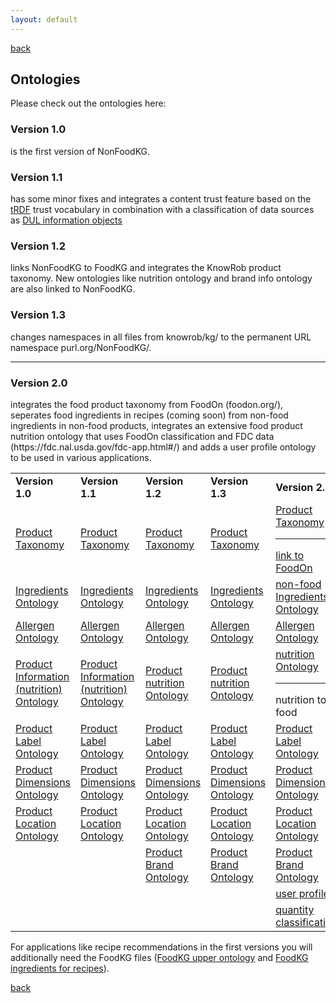```yaml
---
layout: default
---
```


[back](./)

## Ontologies 

Please check out the ontologies here:

<h3>Version 1.0</h3> is the first version of NonFoodKG.<br>
<h3>Version 1.1</h3> has some minor fixes and integrates a content trust feature based on the <a href="http://trdf.sourceforge.net/trustvocab.owl">tRDF</a> trust vocabulary in combination with a classification of data sources as <a href="http://www.ontologydesignpatterns.org/ont/dul/DUL.owl">DUL information objects</a><br>
<h3>Version 1.2</h3> links NonFoodKG to FoodKG and integrates the KnowRob product taxonomy. New ontologies like nutrition ontology and brand info ontology are also linked to NonFoodKG.<br>
<h3>Version 1.3</h3> changes namespaces in all files from knowrob/kg/ to the permanent URL namespace purl.org/NonFoodKG/.<br><hr>
<h3>Version 2.0</h3> integrates the food product taxonomy from FoodOn (foodon.org/), seperates food ingredients in recipes (coming soon) from non-food ingredients in non-food products, integrates an extensive food product nutrition ontology that uses FoodOn classification and FDC data (https://fdc.nal.usda.gov/fdc-app.html#/) and adds a user profile ontology to be used in various applications.<br>


<table> 
  <tr>
    <td style="width:15%;"><b>Version 1.0</b></td><td style="width:15%;"><b>Version 1.1</b></td><td style="width:15%;"><b>Version 1.2</b></td><td style="width:20%;"><b>Version 1.3</b></td><td style="width:20%;"><b>Version 2.0</b></td> </tr>
<tr>
  <td><a href="https://raw.githubusercontent.com/K4R-IAI/NonFoodKG/master/WebGraph/1.0/ProductTaxonomy.owl">Product Taxonomy</a></td>
  <td><a href="https://raw.githubusercontent.com/K4R-IAI/NonFoodKG/master/WebGraph/1.1/ProductTaxonomy.owl">Product Taxonomy</a></td>
  <td><a href="https://raw.githubusercontent.com/K4R-IAI/NonFoodKG/master/WebGraph/1.2/product-taxonomy.owl">Product Taxonomy</a></td>
  <td><a href="https://raw.githubusercontent.com/K4R-IAI/NonFoodKG/master/WebGraph/1.3/product-taxonomy.owl">Product Taxonomy</a></td>
  <td><a href="https://raw.githubusercontent.com/K4R-IAI/NonFoodKG/master/WebGraph/2.0/product-taxonomy.owl">Product Taxonomy</a><hr>
  <a href="https://raw.githubusercontent.com/K4R-IAI/NonFoodKG/master/WebGraph/2.0/linkFoodOn.owl">link to FoodOn</a></td>
  </tr>
<tr>
<td><a href="https://raw.githubusercontent.com/K4R-IAI/NonFoodKG/master/WebGraph/1.0/Ingredients.owl">Ingredients Ontology</a></td>
<td><a href="https://raw.githubusercontent.com/K4R-IAI/NonFoodKG/master/WebGraph/1.1/Ingredients.owl">Ingredients Ontology</a></td>
<td><a href="https://raw.githubusercontent.com/K4R-IAI/NonFoodKG/master/WebGraph/1.2/ingredients.owl">Ingredients Ontology</a></td>
<td><a href="https://raw.githubusercontent.com/K4R-IAI/NonFoodKG/master/WebGraph/1.3/ingredients.owl">Ingredients Ontology</a></td>
<td><a href="https://raw.githubusercontent.com/K4R-IAI/NonFoodKG/master/WebGraph/2.0/nonfood-ingredients.owl">non-food Ingredients Ontology</a></td>
  </tr>
  <tr>
<td><a href="https://raw.githubusercontent.com/K4R-IAI/NonFoodKG/master/WebGraph/1.0/Allergen.owl">Allergen Ontology</a></td>
<td><a href="https://raw.githubusercontent.com/K4R-IAI/NonFoodKG/master/WebGraph/1.1/Allergen.owl">Allergen Ontology</a></td>
<td><a href="https://raw.githubusercontent.com/K4R-IAI/NonFoodKG/master/WebGraph/1.2/allergen.owl">Allergen Ontology</a></td>
<td><a href="https://raw.githubusercontent.com/K4R-IAI/NonFoodKG/master/WebGraph/1.3/allergen.owl">Allergen Ontology</a></td>
<td><a href="https://raw.githubusercontent.com/K4R-IAI/NonFoodKG/master/WebGraph/2.0/allergen.owl">Allergen Ontology</a></td>
  </tr>
  <tr>
<td><a href="https://raw.githubusercontent.com/K4R-IAI/NonFoodKG/master/WebGraph/1.0/ProductInfo.owl">Product Information (nutrition) Ontology</a></td>
<td><a href="https://raw.githubusercontent.com/K4R-IAI/NonFoodKG/master/WebGraph/1.1/ProductInfo.owl">Product Information (nutrition) Ontology</a></td>
<td><a href="https://raw.githubusercontent.com/K4R-IAI/NonFoodKG/master/WebGraph/1.2/nutrition.owl">Product nutrition Ontology</a></td>
<td><a href="https://raw.githubusercontent.com/K4R-IAI/NonFoodKG/master/WebGraph/1.3/nutrition.owl">Product nutrition Ontology</a></td>
    <td><a href="https://raw.githubusercontent.com/K4R-IAI/NonFoodKG/master/WebGraph/2.0/nutrition.owl">nutrition Ontology</a><hr>
    nutrition to food</td>
  </tr>
  <tr>
<td><a href="https://raw.githubusercontent.com/K4R-IAI/NonFoodKG/master/WebGraph/1.0/Label.owl">Product Label Ontology</a></td>
<td><a href="https://raw.githubusercontent.com/K4R-IAI/NonFoodKG/master/WebGraph/1.1/Label.owl">Product Label Ontology</a></td>
<td><a href="https://raw.githubusercontent.com/K4R-IAI/NonFoodKG/master/WebGraph/1.2/label.owl">Product Label Ontology</a></td>
<td><a href="https://raw.githubusercontent.com/K4R-IAI/NonFoodKG/master/WebGraph/1.3/label.owl">Product Label Ontology</a></td>
    <td><a href="https://raw.githubusercontent.com/K4R-IAI/NonFoodKG/master/WebGraph/2.0/label.owl">Product Label Ontology</a></td>
</tr>
  <tr>
<td><a href="https://raw.githubusercontent.com/K4R-IAI/NonFoodKG/master/WebGraph/1.0/ProductDimensions.owl">Product Dimensions Ontology</a></td>
<td><a href="https://raw.githubusercontent.com/K4R-IAI/NonFoodKG/master/WebGraph/1.1/ProductDimensions.owl">Product Dimensions Ontology</a></td>
<td><a href="https://raw.githubusercontent.com/K4R-IAI/NonFoodKG/master/WebGraph/1.2/dimensions.owl">Product Dimensions Ontology</a></td>
<td><a href="https://raw.githubusercontent.com/K4R-IAI/NonFoodKG/master/WebGraph/1.3/dimensions.owl">Product Dimensions Ontology</a></td>
    <td><a href="https://raw.githubusercontent.com/K4R-IAI/NonFoodKG/master/WebGraph/2.0/dimensions.owl">Product Dimensions Ontology</a></td>
  </tr>
  <tr>
<td><a href="https://raw.githubusercontent.com/K4R-IAI/NonFoodKG/master/WebGraph/1.0/ProductToShelf.owl">Product Location Ontology</a></td>
<td><a href="https://raw.githubusercontent.com/K4R-IAI/NonFoodKG/master/WebGraph/1.1/ProductToShelf.owl">Product Location Ontology</a></td>
<td><a href="https://raw.githubusercontent.com/K4R-IAI/NonFoodKG/master/WebGraph/1.2/location.owl">Product Location Ontology</a></td>
<td><a href="https://raw.githubusercontent.com/K4R-IAI/NonFoodKG/master/WebGraph/1.3/location.owl">Product Location Ontology</a></td>
    <td><a href="https://raw.githubusercontent.com/K4R-IAI/NonFoodKG/master/WebGraph/2.0/location.owl">Product Location Ontology</a></td>
  </tr>
    <tr>
<td></td>
<td></td>
<td><a href="https://raw.githubusercontent.com/K4R-IAI/NonFoodKG/master/WebGraph/1.2/brandinfo.owl">Product Brand Ontology</a></td>
<td><a href="https://raw.githubusercontent.com/K4R-IAI/NonFoodKG/master/WebGraph/1.3/brandinfo.owl">Product Brand Ontology</a></td>
      <td><a href="https://raw.githubusercontent.com/K4R-IAI/NonFoodKG/master/WebGraph/2.0/brandinfo.owl">Product Brand Ontology</a></td>
  </tr>
    <tr>
<td></td>
<td></td>
<td></td>
<td></td>
      <td><a href="https://raw.githubusercontent.com/K4R-IAI/NonFoodKG/master/WebGraph/2.0/user-profile.owl">user profile</a></td>
  </tr>
      <tr>
<td></td>
<td></td>
<td></td>
<td></td>
      <td><a href="https://raw.githubusercontent.com/K4R-IAI/NonFoodKG/master/WebGraph/2.0/quantity.owl">quantity classification</a></td>
  </tr>
  </table>
  
  For applications like recipe recommendations in the first versions you will additionally need the FoodKG files (<a href="https://raw.githubusercontent.com/foodkg/foodkg.github.io/master/ontologies/WhatToMake.rdf">FoodKG upper ontology</a> and <a href="https://raw.githubusercontent.com/foodkg/foodkg.github.io/master/ontologies/WhatToMake_Individuals.rdf">FoodKG ingredients for recipes</a>).

[back](./)
